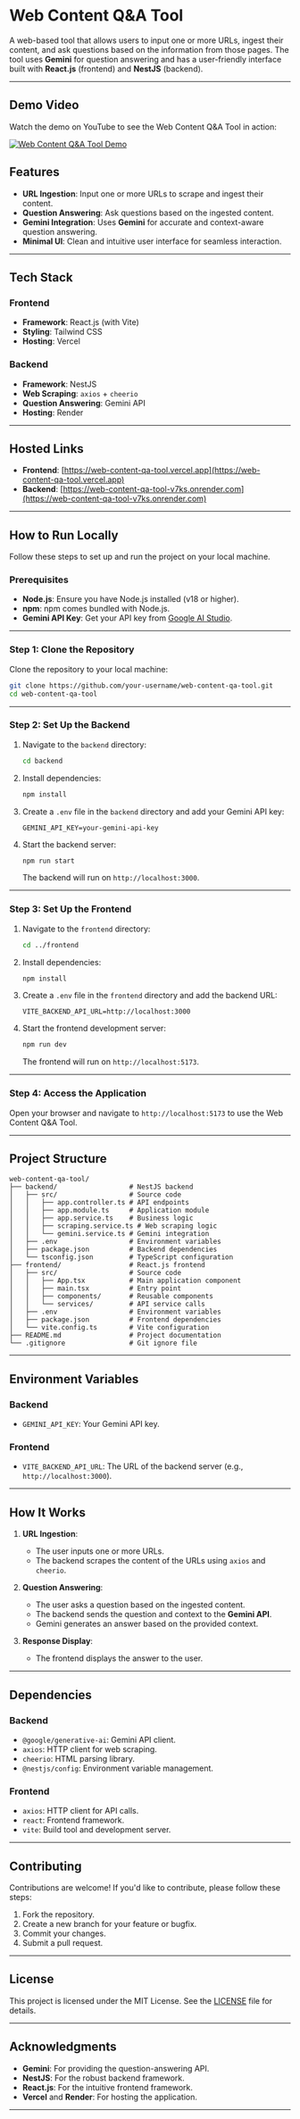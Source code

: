 
# **Web Content Q&A Tool**

A web-based tool that allows users to input one or more URLs, ingest their content, and ask questions based on the information from those pages. The tool uses **Gemini** for question answering and has a user-friendly interface built with **React.js** (frontend) and **NestJS** (backend).

---

## **Demo Video**

Watch the demo on YouTube to see the Web Content Q&A Tool in action:

<a href="https://youtu.be/u-KX2kjHyGk" target="_blank">
  <img src="https://img.youtube.com/vi/u-KX2kjHyGk/0.jpg" alt="Web Content Q&A Tool Demo">
</a>


## **Features**

- **URL Ingestion**: Input one or more URLs to scrape and ingest their content.
- **Question Answering**: Ask questions based on the ingested content.
- **Gemini Integration**: Uses **Gemini** for accurate and context-aware question answering.
- **Minimal UI**: Clean and intuitive user interface for seamless interaction.

---

## **Tech Stack**

### **Frontend**
- **Framework**: React.js (with Vite)
- **Styling**: Tailwind CSS
- **Hosting**: Vercel

### **Backend**
- **Framework**: NestJS
- **Web Scraping**: `axios` + `cheerio`
- **Question Answering**: Gemini API
- **Hosting**: Render

---

## **Hosted Links**

- **Frontend**: [https://web-content-qa-tool.vercel.app](https://web-content-qa-tool.vercel.app)
- **Backend**: [https://web-content-qa-tool-v7ks.onrender.com](https://web-content-qa-tool-v7ks.onrender.com)

---

## **How to Run Locally**

Follow these steps to set up and run the project on your local machine.

### **Prerequisites**

- **Node.js**: Ensure you have Node.js installed (v18 or higher).
- **npm**: npm comes bundled with Node.js.
- **Gemini API Key**: Get your API key from [Google AI Studio](https://makersuite.google.com/).

---

### **Step 1: Clone the Repository**

Clone the repository to your local machine:

```bash
git clone https://github.com/your-username/web-content-qa-tool.git
cd web-content-qa-tool
```

---

### **Step 2: Set Up the Backend**

1. Navigate to the `backend` directory:
   ```bash
   cd backend
   ```

2. Install dependencies:
   ```bash
   npm install
   ```

3. Create a `.env` file in the `backend` directory and add your Gemini API key:
   ```env
   GEMINI_API_KEY=your-gemini-api-key
   ```

4. Start the backend server:
   ```bash
   npm run start
   ```

   The backend will run on `http://localhost:3000`.

---

### **Step 3: Set Up the Frontend**

1. Navigate to the `frontend` directory:
   ```bash
   cd ../frontend
   ```

2. Install dependencies:
   ```bash
   npm install
   ```

3. Create a `.env` file in the `frontend` directory and add the backend URL:
   ```env
   VITE_BACKEND_API_URL=http://localhost:3000
   ```

4. Start the frontend development server:
   ```bash
   npm run dev
   ```

   The frontend will run on `http://localhost:5173`.

---

### **Step 4: Access the Application**

Open your browser and navigate to `http://localhost:5173` to use the Web Content Q&A Tool.

---

## **Project Structure**

```
web-content-qa-tool/
├── backend/                  # NestJS backend
│   ├── src/                  # Source code
│   │   ├── app.controller.ts # API endpoints
│   │   ├── app.module.ts     # Application module
│   │   ├── app.service.ts    # Business logic
│   │   ├── scraping.service.ts # Web scraping logic
│   │   └── gemini.service.ts # Gemini integration
│   ├── .env                  # Environment variables
│   ├── package.json          # Backend dependencies
│   └── tsconfig.json         # TypeScript configuration
├── frontend/                 # React.js frontend
│   ├── src/                  # Source code
│   │   ├── App.tsx           # Main application component
│   │   ├── main.tsx          # Entry point
│   │   ├── components/       # Reusable components
│   │   └── services/         # API service calls
│   ├── .env                  # Environment variables
│   ├── package.json          # Frontend dependencies
│   └── vite.config.ts        # Vite configuration
├── README.md                 # Project documentation
└── .gitignore                # Git ignore file
```

---

## **Environment Variables**

### **Backend**
- `GEMINI_API_KEY`: Your Gemini API key.

### **Frontend**
- `VITE_BACKEND_API_URL`: The URL of the backend server (e.g., `http://localhost:3000`).

---

## **How It Works**

1. **URL Ingestion**:
   - The user inputs one or more URLs.
   - The backend scrapes the content of the URLs using `axios` and `cheerio`.

2. **Question Answering**:
   - The user asks a question based on the ingested content.
   - The backend sends the question and context to the **Gemini API**.
   - Gemini generates an answer based on the provided context.

3. **Response Display**:
   - The frontend displays the answer to the user.

---

## **Dependencies**

### **Backend**
- `@google/generative-ai`: Gemini API client.
- `axios`: HTTP client for web scraping.
- `cheerio`: HTML parsing library.
- `@nestjs/config`: Environment variable management.

### **Frontend**
- `axios`: HTTP client for API calls.
- `react`: Frontend framework.
- `vite`: Build tool and development server.

---

## **Contributing**

Contributions are welcome! If you'd like to contribute, please follow these steps:

1. Fork the repository.
2. Create a new branch for your feature or bugfix.
3. Commit your changes.
4. Submit a pull request.

---

## **License**

This project is licensed under the MIT License. See the [LICENSE](LICENSE) file for details.

---

## **Acknowledgments**

- **Gemini**: For providing the question-answering API.
- **NestJS**: For the robust backend framework.
- **React.js**: For the intuitive frontend framework.
- **Vercel** and **Render**: For hosting the application.

---
